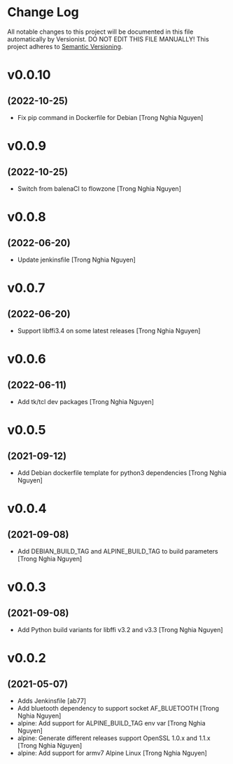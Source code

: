 # Change Log

All notable changes to this project will be documented in this file
automatically by Versionist. DO NOT EDIT THIS FILE MANUALLY!
This project adheres to [Semantic Versioning](http://semver.org/).

# v0.0.10
## (2022-10-25)

* Fix pip command in Dockerfile for Debian [Trong Nghia Nguyen]

# v0.0.9
## (2022-10-25)

* Switch from balenaCI to flowzone [Trong Nghia Nguyen]

# v0.0.8
## (2022-06-20)

* Update jenkinsfile [Trong Nghia Nguyen]

# v0.0.7
## (2022-06-20)

* Support libffi3.4 on some latest releases [Trong Nghia Nguyen]

# v0.0.6
## (2022-06-11)

* Add tk/tcl dev packages [Trong Nghia Nguyen]

# v0.0.5
## (2021-09-12)

* Add Debian dockerfile template for python3 dependencies [Trong Nghia Nguyen]

# v0.0.4
## (2021-09-08)

* Add DEBIAN_BUILD_TAG and ALPINE_BUILD_TAG to build parameters [Trong Nghia Nguyen]

# v0.0.3
## (2021-09-08)

* Add Python build variants for libffi v3.2 and v3.3 [Trong Nghia Nguyen]

# v0.0.2
## (2021-05-07)

* Adds Jenkinsfile [ab77]
* Add bluetooth dependency to support socket AF_BLUETOOTH [Trong Nghia Nguyen]
* alpine: Add support for ALPINE_BUILD_TAG env var [Trong Nghia Nguyen]
* alpine: Generate different releases support OpenSSL 1.0.x and 1.1.x [Trong Nghia Nguyen]
* alpine: Add support for armv7 Alpine Linux [Trong Nghia Nguyen]
